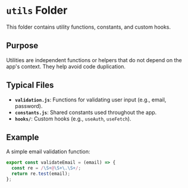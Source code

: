 # `utils` Folder

This folder contains utility functions, constants, and custom hooks.

## Purpose

Utilities are independent functions or helpers that do not depend on the app's context. They help avoid code duplication.

## Typical Files

- **`validation.js`**: Functions for validating user input (e.g., email, password).
- **`constants.js`**: Shared constants used throughout the app.
- **`hooks/`**: Custom hooks (e.g., `useAuth`, `useFetch`).

## Example

A simple email validation function:

```javascript
export const validateEmail = (email) => {
  const re = /\S+@\S+\.\S+/;
  return re.test(email);
};
```
